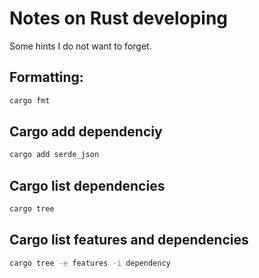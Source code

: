 # Notes on Rust developing

Some hints I do not want to forget.

## Formatting: 
```bash
cargo fmt
```
## Cargo add dependenciy
```bash
cargo add serde_json
```

## Cargo list dependencies

```bash
cargo tree
```

## Cargo list features and dependencies

```bash
cargo tree -e features -i dependency 
```
